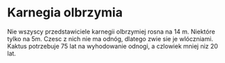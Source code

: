 # Karnegia olbrzymia

Nie wszyscy przedstawiciele karnegii olbrzymiej rosna na 14 m. Niektóre tylko na
5m. Czesc z nich nie ma odnóg, dlatego zwie sie je wlóczniami. Kaktus potrzebuje
75 lat na wyhodowanie odnogi, a czlowiek mniej niz 20 lat.
